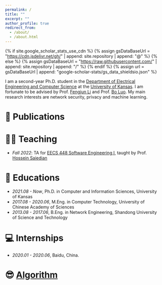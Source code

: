 ```yaml
---
permalink: /
title: ""
excerpt: ""
author_profile: true
redirect_from: 
  - /about/
  - /about.html
---
```


{% if site.google_scholar_stats_use_cdn %}
{% assign gsDataBaseUrl = "https://cdn.jsdelivr.net/gh/" | append: site.repository | append: "@" %}
{% else %}
{% assign gsDataBaseUrl = "https://raw.githubusercontent.com/" | append: site.repository | append: "/" %}
{% endif %}
{% assign url = gsDataBaseUrl | append: "google-scholar-stats/gs_data_shieldsio.json" %}

<span class='anchor' id='about-me'></span>

I am a second-year Ph.D. student in the [Department of Electrical Engineering and Computer Science](https://eecs.ku.edu/) at the [University of Kansas](https://ku.edu/). I am fortunate to be advised by Prof. [Fengjun Li](https://ittc.ku.edu/~fli/) and Prof. [Bo Luo](https://www.ittc.ku.edu/~bluo/). My main research interests are network security, privacy and machine learning.

# 📝 Publications 

# 🧑‍🏫 Teaching

- *Fall 2022*: TA for [EECS 448 Software Engineering I](https://people.eecs.ku.edu/~saiedian/Teaching/448/), taught by Prof. [Hossein Saiedian](https://people.eecs.ku.edu/~saiedian/)

# 📖 Educations
- *2021.08 - Now*, Ph.D. in Computer and Information Sciences, University of Kansas
- *2017.08 - 2020.06*, M.Eng. in Computer Technology, University of Chinese Academy of Sciences
- *2013.08 - 2017.06*, B.Eng. in Network Engineering, Shandong University of Science and Technology

# 💻 Internships
- *2020.01 - 2020.06*, Baidu, China.

# 😎 [Algorithm](https://algorithm.liangqin.ren/)